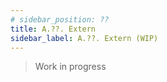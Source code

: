 ```yaml
---
# sidebar_position: ??
title: A.??. Extern
sidebar_label: A.??. Extern (WIP)
---
```


> Work in progress
